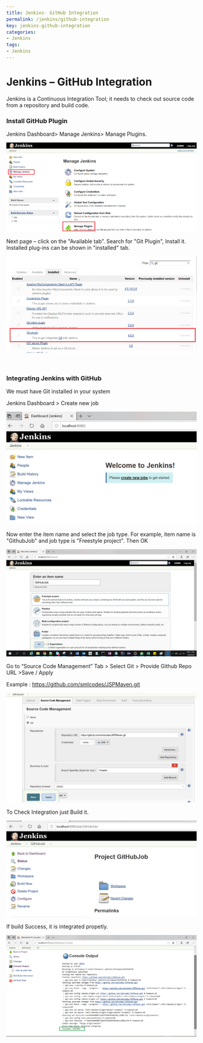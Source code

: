 ```yaml
---
title: Jenkins- GitHub Integration
permalink: /jenkins/github-integration
key: jenkins-github-integration
categories:
- Jenkins
tags:
- Jenkins
---
```



Jenkins – GitHub Integration 
=============================

Jenkins is a Continuous Integration Tool; it needs to check out source code from
a repository and build code.

### Install GitHub Plugin

Jenkins Dashboard\> Manage Jenkins\> Manage Plugins.

![](media/d635884914bfc0e544cf525446df42b6.png)

Next page – click on the "Available tab”. Search for "Git Plugin", Install it.
Installed plug-ins can be shown in "installed" tab.

![](media/1194ad37d35667bd7e04ac8d51aa4357.png)

­­

### Integrating Jenkins with GitHub

We must have Git installed in your system

Jenkins Dashboard \> Create new job

![](media/96b2c284e650a42476838aabdafafcc1.png)

Now enter the item name and select the job type. For example, item name is
"GithubJob" and job type is "Freestyle project". Then OK

![](media/4e3bb0f14b01779333263570246ab678.png)

Go to “Source Code Management” Tab \> Select Git \> Provide Github Repo URL
\>Save / Apply

Example : <https://github.com/smlcodes/JSPMaven.git>

![](media/2706278a413914dbdf8d0d8d1293e0cf.png)

To Check Integration just Build it.

![](media/0a59301b464c4207a21122863520d523.png)

If build Success, it is integrated propetly.

![](media/76d514cd676985695b2ba40fcb676d84.png)
